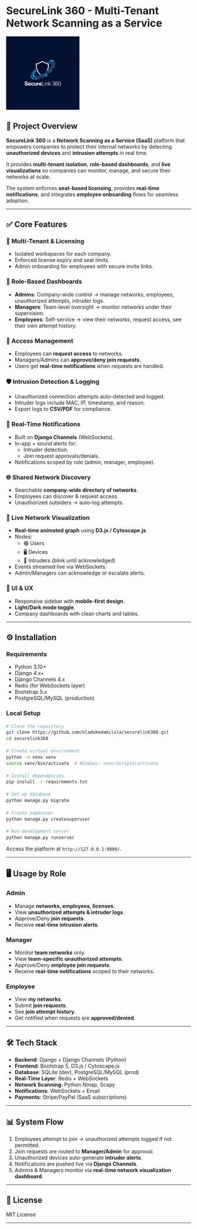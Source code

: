 # SecureLink 360 - Multi-Tenant Network Scanning as a Service

<img src="static/images/securelink.jpeg" alt="SecureLink 360 Logo" width="200"/>

## 🚀 Project Overview

**SecureLink 360** is a **Network Scanning as a Service (SaaS)** platform that empowers companies to protect their internal networks by detecting **unauthorized devices** and **intrusion attempts** in real time.  

It provides **multi-tenant isolation**, **role-based dashboards**, and **live visualizations** so companies can monitor, manage, and secure their networks at scale.  

The system enforces **seat-based licensing**, provides **real-time notifications**, and integrates **employee onboarding** flows for seamless adoption.  

---

## ✅ Core Features

### 🔐 Multi-Tenant & Licensing
- Isolated workspaces for each company.
- Enforced license expiry and seat limits.
- Admin onboarding for employees with secure invite links.

### 👥 Role-Based Dashboards
- **Admins**: Company-wide control → manage networks, employees, unauthorized attempts, intruder logs.
- **Managers**: Team-level oversight → monitor networks under their supervision.
- **Employees**: Self-service → view their networks, request access, see their own attempt history.

### 📝 Access Management
- Employees can **request access** to networks.
- Managers/Admins can **approve/deny join requests**.
- Users get **real-time notifications** when requests are handled.

### 🛡 Intrusion Detection & Logging
- Unauthorized connection attempts auto-detected and logged.
- Intruder logs include MAC, IP, timestamp, and reason.
- Export logs to **CSV/PDF** for compliance.

### 🔔 Real-Time Notifications
- Built on **Django Channels** (WebSockets).
- In-app + sound alerts for:
  - Intruder detection.
  - Join request approvals/denials.
- Notifications scoped by role (admin, manager, employee).

### 🌐 Shared Network Discovery
- Searchable **company-wide directory of networks**.
- Employees can discover & request access.
- Unauthorized outsiders → auto-log attempts.

### 📡 Live Network Visualization
- **Real-time animated graph** using **D3.js / Cytoscape.js**.
- Nodes:
  - 🟢 Users
  - 🖥 Devices
  - 🔴 Intruders (blink until acknowledged)
- Events streamed live via WebSockets.
- Admin/Managers can acknowledge or escalate alerts.

### 🎨 UI & UX
- Responsive sidebar with **mobile-first design**.
- **Light/Dark mode toggle**.
- Company dashboards with clean charts and tables.

---

## ⚙ Installation

### Requirements
- Python 3.10+
- Django 4.x+
- Django Channels 4.x
- Redis (for WebSockets layer)
- Bootstrap 5.x
- PostgreSQL/MySQL (production)

### Local Setup

```bash
# Clone the repository
git clone https://github.com/oladokedamilola/securelink360.git
cd securelink360

# Create virtual environment
python -m venv venv
source venv/bin/activate  # Windows: venv\Scripts\activate

# Install dependencies
pip install -r requirements.txt

# Set up database
python manage.py migrate

# Create superuser
python manage.py createsuperuser

# Run development server
python manage.py runserver
````

Access the platform at `http://127.0.0.1:8000/`.

---

## 🖥 Usage by Role

### Admin

* Manage **networks, employees, licenses**.
* View **unauthorized attempts & intruder logs**.
* Approve/Deny **join requests**.
* Receive **real-time intrusion alerts**.

### Manager

* Monitor **team networks** only.
* View **team-specific unauthorized attempts**.
* Approve/Deny **employee join requests**.
* Receive **real-time notifications** scoped to their networks.

### Employee

* View **my networks**.
* Submit **join requests**.
* See **join attempt history**.
* Get notified when requests are **approved/denied**.

---

## 🛠 Tech Stack

* **Backend**: Django + Django Channels (Python)
* **Frontend**: Bootstrap 5, D3.js / Cytoscape.js
* **Database**: SQLite (dev), PostgreSQL/MySQL (prod)
* **Real-Time Layer**: Redis + WebSockets
* **Network Scanning**: Python Nmap, Scapy
* **Notifications**: WebSockets + Email
* **Payments**: Stripe/PayPal (SaaS subscriptions)

---

## 📊 System Flow

1. Employees attempt to join → unauthorized attempts logged if not permitted.
2. Join requests are routed to **Manager/Admin** for approval.
3. Unauthorized devices auto-generate **intruder alerts**.
4. Notifications are pushed live via **Django Channels**.
5. Admins & Managers monitor via **real-time network visualization dashboard**.

---

## 📄 License

MIT License

---

